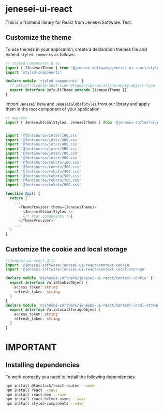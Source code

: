 # jenesei-ui-react

This is a frontend library for React from Jenesei Software. Test.

## Customize the theme

To use themes in your application, create a declaration themes file and extend `styled-comments` as follows:

```typescript
// styled-components.d.ts
import { IJeneseiTheme } from '@jenesei-software/jenesei-ui-react/style-theme'
import 'styled-components'

declare module 'styled-components' {
  // eslint-disable-next-line @typescript-eslint/no-empty-object-type
  export interface DefaultTheme extends IJeneseiTheme {}
}
```

Import `JeneseiTheme` and `JeneseiGlobalStyles` from our library and apply them in the root component of your application:

```typescript
// app.tsx
import { JeneseiGlobalStyles, JeneseiTheme } from '@jenesei-software/jenesei-ui-react/style-theme'


import '@fontsource/inter/100.css'
import '@fontsource/inter/300.css'
import '@fontsource/inter/400.css'
import '@fontsource/inter/500.css'
import '@fontsource/inter/700.css'
import '@fontsource/inter/900.css'
import '@fontsource/roboto/100.css'
import '@fontsource/roboto/300.css'
import '@fontsource/roboto/400.css'
import '@fontsource/roboto/500.css'
import '@fontsource/roboto/700.css'
import '@fontsource/roboto/900.css'

function App() {
  return (
    ...
      <ThemeProvider theme={JeneseiTheme}>
        <JeneseiGlobalStyles />
        {/* Your components */}
      </ThemeProvider>
    ...
  )
}
```

## Customize the cookie and local storage

```typescript
//jenesei-ui-react.d.ts
import '@jenesei-software/jenesei-ui-react/context-cookie'
import '@jenesei-software/jenesei-ui-react/context-local-storage'

declare module '@jenesei-software/jenesei-ui-react/context-cookie' {
  export interface ValidCookieObject {
    access_token: string
    refresh_token: string
  }
}
declare module '@jenesei-software/jenesei-ui-react/context-local-storage' {
  export interface ValidLocalStorageObject {
    access_token: string
    refresh_token: string
  }
}
```

# IMPORTANT


## Installing dependencies

To work correctly you need to install the following dependencies:

```bash
npm install @tanstack/react-router --save
npm install react --save
npm install react-dom --save
npm install react-helmet-async --save
npm install styled-components --save
```

